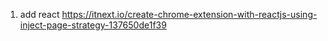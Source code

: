 1) add react
https://itnext.io/create-chrome-extension-with-reactjs-using-inject-page-strategy-137650de1f39
